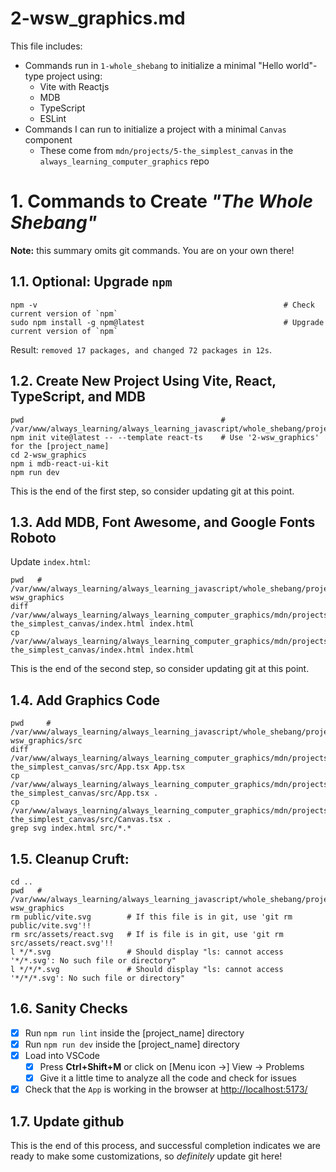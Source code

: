 
# 2-wsw_graphics.md

This file includes:

- Commands run in `1-whole_shebang` to initialize a minimal "Hello world"-type project using:
  - Vite with Reactjs
  - MDB
  - TypeScript
  - ESLint
- Commands I can run to initialize a project with a minimal `Canvas` component
  - These come from `mdn/projects/5-the_simplest_canvas` in the `always_learning_computer_graphics` repo

# 1. Commands to Create *"The Whole Shebang"*

**Note:** this summary omits git commands.  You are on your own there!

## 1.1. Optional: Upgrade `npm`

```
npm -v                                                       # Check current version of `npm`
sudo npm install -g npm@latest                               # Upgrade current version of `npm`
```

Result: `removed 17 packages, and changed 72 packages in 12s`.

## 1.2. Create New Project Using Vite, React, TypeScript, and MDB

```
pwd                                            # /var/www/always_learning/always_learning_javascript/whole_shebang/projects
npm init vite@latest -- --template react-ts    # Use '2-wsw_graphics' for the [project_name]
cd 2-wsw_graphics
npm i mdb-react-ui-kit
npm run dev
```

This is the end of the first step, so consider updating git at this point.

## 1.3. Add MDB, Font Awesome, and Google Fonts Roboto

Update `index.html`:

```
pwd   # /var/www/always_learning/always_learning_javascript/whole_shebang/projects/2-wsw_graphics
diff /var/www/always_learning/always_learning_computer_graphics/mdn/projects/5-the_simplest_canvas/index.html index.html
cp /var/www/always_learning/always_learning_computer_graphics/mdn/projects/5-the_simplest_canvas/index.html index.html
```

This is the end of the second step, so consider updating git at this point.

## 1.4. Add Graphics Code

```
pwd     # /var/www/always_learning/always_learning_javascript/whole_shebang/projects/2-wsw_graphics/src
diff /var/www/always_learning/always_learning_computer_graphics/mdn/projects/5-the_simplest_canvas/src/App.tsx App.tsx
cp /var/www/always_learning/always_learning_computer_graphics/mdn/projects/5-the_simplest_canvas/src/App.tsx .
cp /var/www/always_learning/always_learning_computer_graphics/mdn/projects/5-the_simplest_canvas/src/Canvas.tsx .
grep svg index.html src/*.*
```

## 1.5. Cleanup Cruft:

```
cd ..
pwd   # /var/www/always_learning/always_learning_javascript/whole_shebang/projects/2-wsw_graphics
rm public/vite.svg        # If this file is in git, use 'git rm public/vite.svg'!!
rm src/assets/react.svg   # If is file is in git, use 'git rm src/assets/react.svg'!!
l */*.svg                 # Should display "ls: cannot access '*/*.svg': No such file or directory"
l */*/*.svg               # Should display "ls: cannot access '*/*/*.svg': No such file or directory"
```

## 1.6. Sanity Checks

- [x] Run `npm run lint` inside the [project_name] directory
- [x] Run `npm run dev` inside the [project_name] directory
- [x] Load into VSCode
  - [x] Press **Ctrl+Shift+M** or click on [Menu icon ->] View -> Problems
  - [x] Give it a little time to analyze all the code and check for issues
- [x] Check that the `App` is working in the browser at [http://localhost:5173/](http://localhost:5173/)

## 1.7. Update github

This is the end of this process, and successful completion indicates we are ready to make some customizations,
so *definitely* update git here!

